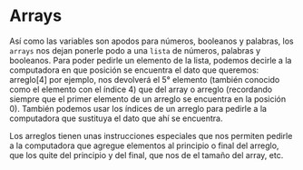 # Arrays

Así como las variables son apodos para números, booleanos y palabras, los `arrays` nos dejan ponerle podo a una `lista` de números, palabras y booleanos. Para poder pedirle un elemento de la lista, podemos decirle a la computadora en que posición se encuentra el dato que queremos: arreglo[4] por ejemplo, nos devolverá el 5° elemento (también conocido como el elemento con el índice 4) que del array o arreglo (recordando siempre que el primer elemento de un arreglo se encuentra en la posición 0). También podemos usar los índices de un arreglo para pedirle a la computadora que sustituya el dato que ahí se encuentra.

Los arreglos tienen unas instrucciones especiales que nos permiten pedirle a la computadora que agregue elementos al principio o final del arreglo, que los quite del principio y del final, que nos de el tamaño del array, etc.